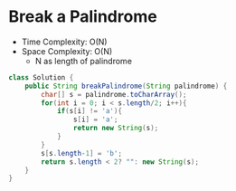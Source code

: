 # Break a Palindrome

- Time Complexity: O(N)
- Space Complexity: O(N)
  - N as length of palindrome

```java
class Solution {
    public String breakPalindrome(String palindrome) {
        char[] s = palindrome.toCharArray();
        for(int i = 0; i < s.length/2; i++){
            if(s[i] != 'a'){
                s[i] = 'a';
                return new String(s);
            }
        }
        s[s.length-1] = 'b';
        return s.length < 2? "": new String(s);
    }
}
```
